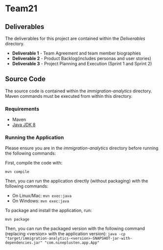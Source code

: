 # Team21

## Deliverables

The deliverables for this project are contained within the *Deliverables* directory.
* **Deliverable 1** - Team Agreement and team member biographies
* **Deliverable 2** - Product Backlog(includes personas and user stories)
* **Deliverable 3** - Project Planning and Execution (Sprint 1 and Sprint 2)

## Source Code

The source code is contained within the *immigration-analytics* directory. Maven commands must be executed from within this directory.

### Requirements

* Maven
* <a href='https://www.oracle.com/technetwork/java/javase/downloads/jdk8-downloads-2133151.html'>Java JDK 8</a>

### Running the Application

Please ensure you are in the *immigration-analytics* directory before running the following commands:

First, compile the code with:

`mvn compile`

Then, you can run the application directly (without packaging) with the following commands:
* On Linux/Mac: `mvn exec:java`
* On Windows: `mvn exec:java`

To package and install the application, run:

`mvn package`

Then, you can run the packaged version with the following command (replacing &lt;version&gt; with the application version):
`java -cp "target/immigration-analytics-<version>-SNAPSHOT-jar-with-dependencies.jar" "com.nineplusten.app.App"`
